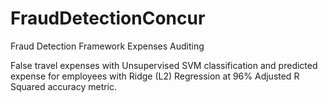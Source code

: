 # FraudDetectionConcur
Fraud Detection Framework Expenses Auditing 

False travel expenses with Unsupervised SVM classification and predicted expense for employees with Ridge (L2) Regression at 96% Adjusted R Squared accuracy metric.
